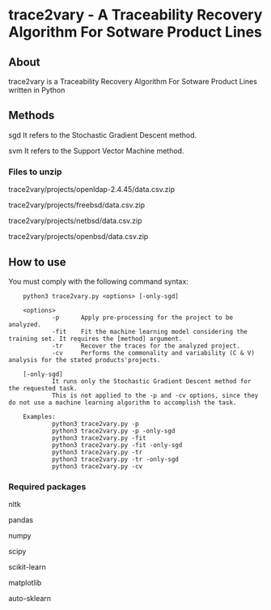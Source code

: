 # trace2vary - A Traceability Recovery Algorithm For Sotware Product Lines

## About
trace2vary is a Traceability Recovery Algorithm For Sotware Product Lines written in Python

## Methods

sgd     It refers to the Stochastic Gradient Descent method.

svm     It refers to the Support Vector Machine method.

### Files to unzip
trace2vary/projects/openldap-2.4.45/data.csv.zip

trace2vary/projects/freebsd/data.csv.zip

trace2vary/projects/netbsd/data.csv.zip

trace2vary/projects/openbsd/data.csv.zip

## How to use
You must comply with the following command syntax:

        python3 trace2vary.py <options> [-only-sgd]

        <options>
                -p      Apply pre-processing for the project to be analyzed.
                -fit    Fit the machine learning model considering the training set. It requires the [method] argument.
                -tr     Recover the traces for the analyzed project.
                -cv     Performs the commonality and variability (C & V) analysis for the stated products'projects.

        [-only-sgd]
                It runs only the Stochastic Gradient Descent method for the requested task.
                This is not applied to the -p and -cv options, since they do not use a machine learning algorithm to accomplish the task.

        Examples:
                python3 trace2vary.py -p
                python3 trace2vary.py -p -only-sgd
                python3 trace2vary.py -fit
                python3 trace2vary.py -fit -only-sgd
                python3 trace2vary.py -tr
                python3 trace2vary.py -tr -only-sgd
                python3 trace2vary.py -cv

### Required packages
nltk

pandas

numpy

scipy

scikit-learn

matplotlib

auto-sklearn